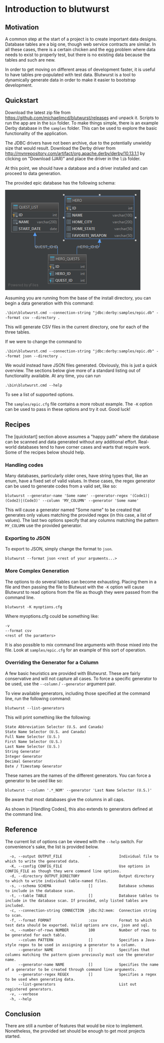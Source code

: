 # Introduction to blutwurst

## Motivation

A common step at the start of a project is to create important data designs.
Database tables are a big one, though web service contracts are similar. In all
these cases, there is a certain chicken and the egg problem where data needs to
exist to properly test, but there is no existing data because the tables and
such are new.

In order to get moving on different areas of development faster, it is useful to
have tables pre-populated with test data. Blutwurst is a tool to dynamically
generate data in order to make it easier to bootstrap development.

## Quickstart

Download the latest zip file from
https://github.com/michaeljmcd/blutwurst/releases and unpack it. Scripts to run
the app are in the `bin` folder. To make things simple, there is an example
Derby database in the `samples` folder. This can be used to explore the basic
functionality of the application.

The JDBC drivers have not been archive, due to the potentially unwieldy size
that would result. Download the Derby driver from
http://mvnrepository.com/artifact/org.apache.derby/derby/10.13.1.1 by clicking
on "Download (JAR)" and place the driver in the `lib` folder.

At this point, we should have a database and a driver installed and can proceed
to data generation.

The provided epic database has the following schema:

![Epic Database Schema](https://github.com/michaeljmcd/blutwurst/blob/master/doc/images/hero_db.png)

Assuming you are running from the base of the install directory, you can begin
a data generation with this command:

    .\bin\blutwurst.cmd --connection-string "jdbc:derby:samples/epic.db" --format csv --directory .

This will generate CSV files in the current directory, one for each of the three
tables.

If we were to change the command to 

    .\bin\blutwurst.cmd --connection-string "jdbc:derby:samples/epic.db" --format json --directory .

We would instead have JSON files generated. Obviously, this is just a quick
overview. The sections below give more of a standard listing out of functionality available. At any time,
you can run

    .\bin\blutwurst.cmd --help

To see a list of supported options.

The `samples/epic.cfg` file contains a more robust example. The `-K` option can be used to
pass in these options and try it out. Good luck!

## Recipes

The [quickstart] section above assumes a "happy path" where the database can be
scanned and data generated without any additional effort. Real-world databases
tend to have corner cases and warts that require work. Some of the recipes below
should help.

### Handling codes

Many databases, particularly older ones, have string types that, like an enum,
have a fixed set of valid values. In these cases, the regex generator can be
used to generate codes from a valid set, like so:

    blutwurst --generator-name 'Some name' --generator-regex '(Code1)|(Code2)|(Code3)' --column 'MY_COLUMN' --generator 'Some name' 

This will cause a generator named "Some name" to be created that generates only
values matching the provided regex (in this case, a list of values). The last two options specify
that any columns matching the pattern `MY_COLUMN` use the provided generator.

### Exporting to JSON

To export to JSON, simply change the format to `json`.

    blutwurst --format json <rest of your arguments...>

### More Complex Generation

The options to do several tables can become exhausting. Placing them in a file and then passing
the file to Blutwust with the `-K` option will cause Blutwurst to read options from the file as though
they were passed from the command line.

    blutwurst -K myoptions.cfg

Where myoptions.cfg could be something like:

    -v
    --format csv
    <rest of the paramters>

It is also possible to mix command line arguments with those mixed into the file. Look at `samples/epic.cfg`
for an example of this sort of operation.

### Overriding the Generator for a Column

A few basic heuristics are provided with Blutwurst. These are fairly conservative and will
not capture all cases. To force a specific generator to be used, use the `--column` / `--generator` 
argument pair. 

To view available generators, including those specified at the command line, run the following command:

    blutwurst --list-generators

This will print something like the following:

    State Abbreviation Selector (U.S. and Canada)
    State Name Selector (U.S. and Canada)
    Full Name Selector (U.S.)
    First Name Selector (U.S.)
    Last Name Selector (U.S.)
    String Generator
    Integer Generator
    Decimal Generator
    Date / Timestamp Generator

These names are the names of the different generators. You can force a generator to be used like so:

    blutwurst --column '.*_NOM' --generator 'Last Name Selector (U.S.)'

Be aware that most databases give the columns in all caps.

As shown in [Handling Codes], this also extends to generators defined at the 
command line.

## Reference

The current list of options can be viewed with the `--help` switch. For convenience's sake,
the list is provided below.

	  -o, --output OUTPUT_FILE            -             Individual file to which to write the generated data.
	  -K, --config CONFIG_FILE                          Use options in CONFIG_FILE as though they were command line options.
	  -d, --directory OUTPUT_DIRECTORY                  Output directory to which to write individual table-named files.
	  -s, --schema SCHEMA                 []            Database schemas to include in the database scan.
	  -t, --table TABLE                   []            Database tables to include in the database scan. If provided, only listed tables are included.
	  -c, --connection-string CONNECTION  jdbc:h2:mem:  Connection string to scan.
	  -f, --format FORMAT                 :csv          Format to which test data should be exported. Valid options are csv, json and sql.
	  -n, --number-of-rows NUMBER         100           Number of rows to be generated for each table.
		  --column PATTERN                []            Specifies a Java-style regex to be used in assigning a generator to a column.
		  --generator NAME                []            Specifies that columns matching the pattern given previously must use the generator name.
		  --generator-name NAME           []            Specifies the name of a generator to be created through command line arguments.
		  --generator-regex REGEX         []            Specifies a regex to be used when generating data.
		  --list-generators                             List out registered generators.
	  -v, --verbose
	  -h, --help

## Conclusion

There are still a number of features that would be nice to implement. Nonetheless, the 
provided set should be enough to get most projects started.

<!-- vim: set tw=80 fo+=t ft=markdown: -->
